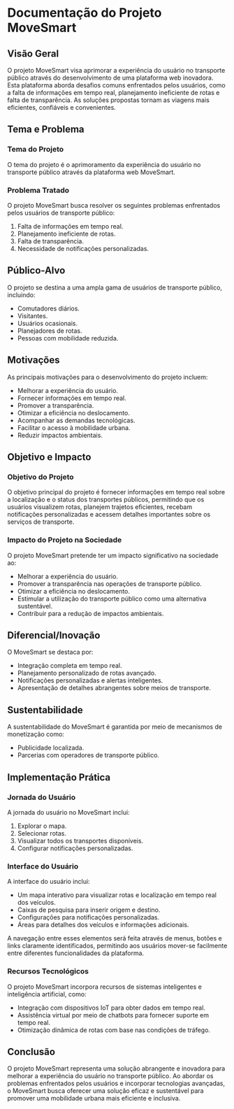 # Documentação do Projeto MoveSmart

## Visão Geral

O projeto MoveSmart visa aprimorar a experiência do usuário no transporte público através do desenvolvimento de uma plataforma web inovadora. Esta plataforma aborda desafios comuns enfrentados pelos usuários, como a falta de informações em tempo real, planejamento ineficiente de rotas e falta de transparência. As soluções propostas tornam as viagens mais eficientes, confiáveis e convenientes.

## Tema e Problema

### Tema do Projeto

O tema do projeto é o aprimoramento da experiência do usuário no transporte público através da plataforma web MoveSmart.

### Problema Tratado

O projeto MoveSmart busca resolver os seguintes problemas enfrentados pelos usuários de transporte público:

1. Falta de informações em tempo real.
2. Planejamento ineficiente de rotas.
3. Falta de transparência.
4. Necessidade de notificações personalizadas.

## Público-Alvo

O projeto se destina a uma ampla gama de usuários de transporte público, incluindo:

- Comutadores diários.
- Visitantes.
- Usuários ocasionais.
- Planejadores de rotas.
- Pessoas com mobilidade reduzida.

## Motivações

As principais motivações para o desenvolvimento do projeto incluem:

- Melhorar a experiência do usuário.
- Fornecer informações em tempo real.
- Promover a transparência.
- Otimizar a eficiência no deslocamento.
- Acompanhar as demandas tecnológicas.
- Facilitar o acesso à mobilidade urbana.
- Reduzir impactos ambientais.

## Objetivo e Impacto

### Objetivo do Projeto

O objetivo principal do projeto é fornecer informações em tempo real sobre a localização e o status dos transportes públicos, permitindo que os usuários visualizem rotas, planejem trajetos eficientes, recebam notificações personalizadas e acessem detalhes importantes sobre os serviços de transporte.

### Impacto do Projeto na Sociedade

O projeto MoveSmart pretende ter um impacto significativo na sociedade ao:

- Melhorar a experiência do usuário.
- Promover a transparência nas operações de transporte público.
- Otimizar a eficiência no deslocamento.
- Estimular a utilização do transporte público como uma alternativa sustentável.
- Contribuir para a redução de impactos ambientais.

## Diferencial/Inovação

O MoveSmart se destaca por:

- Integração completa em tempo real.
- Planejamento personalizado de rotas avançado.
- Notificações personalizadas e alertas inteligentes.
- Apresentação de detalhes abrangentes sobre meios de transporte.

## Sustentabilidade

A sustentabilidade do MoveSmart é garantida por meio de mecanismos de monetização como:

- Publicidade localizada.
- Parcerias com operadores de transporte público.

## Implementação Prática

### Jornada do Usuário

A jornada do usuário no MoveSmart inclui:

1. Explorar o mapa.
2. Selecionar rotas.
3. Visualizar todos os transportes disponíveis.
4. Configurar notificações personalizadas.

### Interface do Usuário

A interface do usuário inclui:

- Um mapa interativo para visualizar rotas e localização em tempo real dos veículos.
- Caixas de pesquisa para inserir origem e destino.
- Configurações para notificações personalizadas.
- Áreas para detalhes dos veículos e informações adicionais.

A navegação entre esses elementos será feita através de menus, botões e links claramente identificados, permitindo aos usuários mover-se facilmente entre diferentes funcionalidades da plataforma.

### Recursos Tecnológicos

O projeto MoveSmart incorpora recursos de sistemas inteligentes e inteligência artificial, como:

- Integração com dispositivos IoT para obter dados em tempo real.
- Assistência virtual por meio de chatbots para fornecer suporte em tempo real.
- Otimização dinâmica de rotas com base nas condições de tráfego.

## Conclusão

O projeto MoveSmart representa uma solução abrangente e inovadora para melhorar a experiência do usuário no transporte público. Ao abordar os problemas enfrentados pelos usuários e incorporar tecnologias avançadas, o MoveSmart busca oferecer uma solução eficaz e sustentável para promover uma mobilidade urbana mais eficiente e inclusiva.